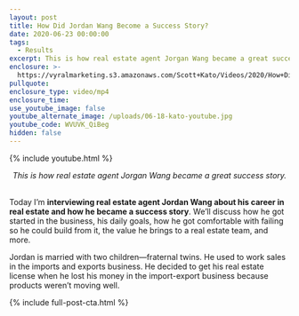 ```yaml
---
layout: post
title: How Did Jordan Wang Become a Success Story?
date: 2020-06-23 00:00:00
tags:
  - Results
excerpt: This is how real estate agent Jorgan Wang became a great success story.
enclosure: >-
  https://vyralmarketing.s3.amazonaws.com/Scott+Kato/Videos/2020/How+Did+Jordan+Wang+Become+a+Success+Story_+_+Real+Estate+Success+Stories.mp4
pullquote:
enclosure_type: video/mp4
enclosure_time:
use_youtube_image: false
youtube_alternate_image: /uploads/06-18-kato-youtube.jpg
youtube_code: WVUVK_QiBeg
hidden: false
---
```


{% include youtube.html %}

<center><em>This is how real estate agent Jorgan Wang became a great success story.</em></center>

<br>Today I’m **interviewing real estate agent Jordan Wang about his career in real estate and how he became a success story**. We’ll discuss how he got started in the business, his daily goals, how he got comfortable with failing so he could build from it, the value he brings to a real estate team, and more.

Jordan is married with two children—fraternal twins. He used to work sales in the imports and exports business. He decided to get his real estate license when he lost his money in the import-export business because products weren’t moving well.

{% include full-post-cta.html %}
